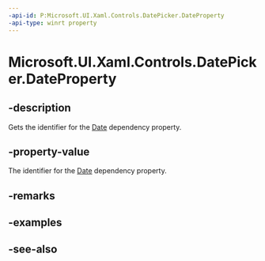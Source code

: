 ```yaml
---
-api-id: P:Microsoft.UI.Xaml.Controls.DatePicker.DateProperty
-api-type: winrt property
---
```


<!-- Property syntax
public Windows.UI.Xaml.DependencyProperty DateProperty { get; }
-->

# Microsoft.UI.Xaml.Controls.DatePicker.DateProperty

## -description
Gets the identifier for the [Date](datepicker_date.md) dependency property.

## -property-value
The identifier for the [Date](datepicker_date.md) dependency property.

## -remarks

## -examples

## -see-also
